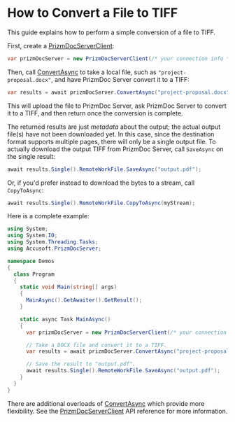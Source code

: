 # How to Convert a File to TIFF

This guide explains how to perform a simple conversion of a file to TIFF.

First, create a [PrizmDocServerClient]:

```csharp
var prizmDocServer = new PrizmDocServerClient(/* your connection info */);
```

Then, call [ConvertAsync] to take a local file, such as
`"project-proposal.docx"`, and have PrizmDoc Server convert it to a TIFF:

```csharp
var results = await prizmDocServer.ConvertAsync("project-proposal.docx", DestinationFileFormat.Tiff);
```

This will upload the file to PrizmDoc Server, ask PrizmDoc Server to convert it
to a TIFF, and then return once the conversion is complete.

The returned results are just _metadata_ about the output; the actual output
file(s) have not been downloaded yet. In this case, since the destination format
supports multiple pages, there will only be a single output file. To actually
download the output TIFF from PrizmDoc Server, call `SaveAsync` on the single
result:

```csharp
await results.Single().RemoteWorkFile.SaveAsync("output.pdf");
```

Or, if you'd prefer instead to download the bytes to a stream, call
`CopyToAsync`:

```csharp
await results.Single().RemoteWorkFile.CopyToAsync(myStream);
```

Here is a complete example:

```csharp
using System;
using System.IO;
using System.Threading.Tasks;
using Accusoft.PrizmDocServer;

namespace Demos
{
  class Program
  {
    static void Main(string[] args)
    {
      MainAsync().GetAwaiter().GetResult();
    }

    static async Task MainAsync()
    {
      var prizmDocServer = new PrizmDocServerClient(/* your connection info */);

      // Take a DOCX file and convert it to a TIFF.
      var results = await prizmDocServer.ConvertAsync("project-proposal.docx", DestinationFileFormat.Tiff);

      // Save the result to "output.pdf".
      await results.Single().RemoteWorkFile.SaveAsync("output.pdf");
    }
  }
}
```

There are additional overloads of [ConvertAsync] which provide more
flexibility. See the [PrizmDocServerClient] API reference for more information.

[PrizmDocServerClient]: xref:Accusoft.PrizmDocServer.PrizmDocServerClient
[ConvertAsync]: xref:Accusoft.PrizmDocServer.PrizmDocServerClient.ConvertAsync(System.String,Accusoft.PrizmDocServer.Conversion.DestinationFileFormat)
